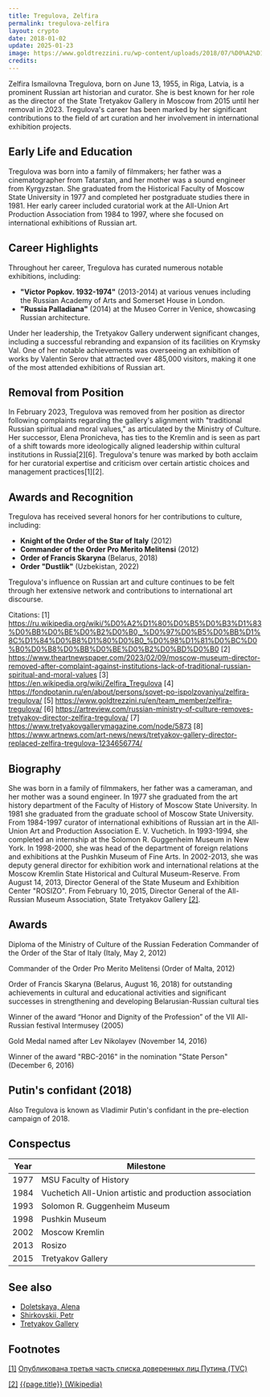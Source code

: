 ```yaml
---
title: Tregulova, Zelfira
permalink: tregulova-zelfira
layout: crypto
date: 2018-01-02
update: 2025-01-23
image: https://www.goldtrezzini.ru/wp-content/uploads/2018/07/%D0%A2%D1%80%D0%B5%D0%B3%D1%83%D0%BB%D0%BE%D0%B2%D0%B0-1.jpg
credits:
---
```


Zelfira Ismailovna Tregulova, born on June 13, 1955, in Riga, Latvia, is a prominent Russian art historian and curator. She is best known for her role as the director of the State Tretyakov Gallery in Moscow from 2015 until her removal in 2023. Tregulova's career has been marked by her significant contributions to the field of art curation and her involvement in international exhibition projects.

## Early Life and Education
Tregulova was born into a family of filmmakers; her father was a cinematographer from Tatarstan, and her mother was a sound engineer from Kyrgyzstan. She graduated from the Historical Faculty of Moscow State University in 1977 and completed her postgraduate studies there in 1981. Her early career included curatorial work at the All-Union Art Production Association from 1984 to 1997, where she focused on international exhibitions of Russian art.

## Career Highlights
Throughout her career, Tregulova has curated numerous notable exhibitions, including:

- **"Victor Popkov. 1932-1974"** (2013-2014) at various venues including the Russian Academy of Arts and Somerset House in London.
- **"Russia Palladiana"** (2014) at the Museo Correr in Venice, showcasing Russian architecture.

Under her leadership, the Tretyakov Gallery underwent significant changes, including a successful rebranding and expansion of its facilities on Krymsky Val. One of her notable achievements was overseeing an exhibition of works by Valentin Serov that attracted over 485,000 visitors, making it one of the most attended exhibitions of Russian art.

## Removal from Position
In February 2023, Tregulova was removed from her position as director following complaints regarding the gallery's alignment with "traditional Russian spiritual and moral values," as articulated by the Ministry of Culture. Her successor, Elena Pronicheva, has ties to the Kremlin and is seen as part of a shift towards more ideologically aligned leadership within cultural institutions in Russia[2][6]. Tregulova's tenure was marked by both acclaim for her curatorial expertise and criticism over certain artistic choices and management practices[1][2].

## Awards and Recognition
Tregulova has received several honors for her contributions to culture, including:
- **Knight of the Order of the Star of Italy** (2012)
- **Commander of the Order Pro Merito Melitensi** (2012)
- **Order of Francis Skaryna** (Belarus, 2018)
- **Order "Dustlik"** (Uzbekistan, 2022)

Tregulova's influence on Russian art and culture continues to be felt through her extensive network and contributions to international art discourse.

Citations:
[1] https://ru.wikipedia.org/wiki/%D0%A2%D1%80%D0%B5%D0%B3%D1%83%D0%BB%D0%BE%D0%B2%D0%B0,_%D0%97%D0%B5%D0%BB%D1%8C%D1%84%D0%B8%D1%80%D0%B0_%D0%98%D1%81%D0%BC%D0%B0%D0%B8%D0%BB%D0%BE%D0%B2%D0%BD%D0%B0
[2] https://www.theartnewspaper.com/2023/02/09/moscow-museum-director-removed-after-complaint-against-institutions-lack-of-traditional-russian-spiritual-and-moral-values
[3] https://en.wikipedia.org/wiki/Zelfira_Tregulova
[4] https://fondpotanin.ru/en/about/persons/sovet-po-ispolzovaniyu/zelfira-tregulova/
[5] https://www.goldtrezzini.ru/en/team_member/zelfira-tregulova/
[6] https://artreview.com/russian-ministry-of-culture-removes-tretyakov-director-zelfira-tregulova/
[7] https://www.tretyakovgallerymagazine.com/node/5873
[8] https://www.artnews.com/art-news/news/tretyakov-gallery-director-replaced-zelfira-tregulova-1234656774/

## Biography

She was born in a family of filmmakers, her father was a cameraman, and her mother was a sound engineer. In 1977 she graduated from the art history department of the Faculty of History of Moscow State University. In 1981 she graduated from the graduate school of Moscow State University. From 1984-1997 curator of international exhibitions of Russian art in the All-Union Art and Production Association E. V. Vuchetich. In 1993-1994, she completed an internship at the Solomon R. Guggenheim Museum in New York. In 1998-2000, she was head of the department of foreign relations and exhibitions at the Pushkin Museum of Fine Arts. In 2002-2013, she was deputy general director for exhibition work and international relations at the Moscow Kremlin State Historical and Cultural Museum-Reserve. From August 14, 2013, Director General of the State Museum and Exhibition Center "ROSIZO". From February 10, 2015, Director General of the All-Russian Museum Association, State Tretyakov Gallery <span id="a2">[\[2\]](#f2)</span>.

## Awards

Diploma of the Ministry of Culture of the Russian Federation
Commander of the Order of the Star of Italy (Italy, May 2, 2012)

Commander of the Order Pro Merito Melitensi (Order of Malta, 2012)

Order of Francis Skaryna (Belarus, August 16, 2018) for outstanding achievements in cultural and educational activities and significant successes in strengthening and developing Belarusian-Russian cultural ties

Winner of the award “Honor and Dignity of the Profession” of the VII All-Russian festival Intermusey (2005)

Gold Medal named after Lev Nikolayev (November 14, 2016)

Winner of the award "RBC-2016" in the nomination "State Person" (December 6, 2016)

## Putin's confidant (2018)

Also Tregulova is known as Vladimir Putin's confidant in the pre-election campaign of 2018.

## Conspectus

|Year|Milestone|
|-|-|
|1977|MSU Faculty of History|
|1984|Vuchetich All-Union artistic and production association|
|1993|Solomon R. Guggenheim Museum|
|1998|Pushkin Museum|
|2002|Moscow Kremlin|
|2013|Rosizo|
|2015|Tretyakov Gallery|

## See also

+ [Doletskaya, Alena](doletskaya-alena)
+ [Shirkovskii, Petr](shirkovskii-petr)
+ [Tretyakov Gallery](tretyakov-gallery)

## Footnotes

[[1]](#a1) <span id="f1"></span> [Опубликована третья часть списка доверенных лиц Путина (TVC)](https://www.tvc.ru/news/show/id/131796)

[[2]](#a2) <span id="f2"></span> [{{page.title}} (Wikipedia)](https://ru.wikipedia.org/wiki/Трегулова,_Зельфира_Исмаиловна)
